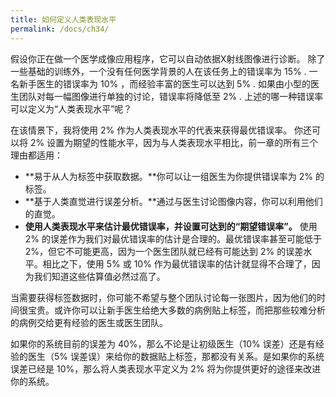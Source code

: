 ```yaml
---
title: 如何定义人类表现水平
permalink: /docs/ch34/
---
```


假设你正在做一个医学成像应用程序，它可以自动依据X射线图像进行诊断。 除了一些基础的训练外，一个没有任何医学背景的人在该任务上的错误率为 15% .  一名新手医生的错误率为 10% ，而经验丰富的医生可以达到 5% . 如果由小型的医生团队对每一幅图像进行单独的讨论，错误率将降低至 2% . 上述的哪一种错误率可以定义为“人类表现水平”呢？

在该情景下，我将使用 2% 作为人类表现水平的代表来获得最优错误率。 你还可以将 2% 设置为期望的性能水平，因为与人类表现水平相比，前一章的所有三个理由都适用： 

- **易于从人为标签中获取数据。**你可以让一组医生为你提供错误率为 2% 的标签。 
- **基于人类直觉进行误差分析。**通过与医生讨论图像内容，你可以利用他们的直觉。 
- **使用人类表现水平来估计最优错误率，并设置可达到的“期望错误率”。** 使用 2% 的误差作为我们对最优错误率的估计是合理的。最优错误率甚至可能低于 2%，但它不可能更高，因为一个医生团队就已经有可能达到 2% 的误差水平。相比之下，使用 5% 或 10% 作为最优错误率的估计就显得不合理了，因为我们知道这些估算值必然过高了。

当需要获得标签数据时，你可能不希望与整个团队讨论每一张图片，因为他们的时间很宝贵。或许你可以让新手医生给绝大多数的病例贴上标签，而把那些较难分析的病例交给更有经验的医生或医生团队。 

如果你的系统目前的误差为 40%，那么不论是让初级医生（10% 误差）还是有经验的医生（5% 误差误）来给你的数据贴上标签，那都没有关系。是如果你的系统误差已经是 10%，那么将人类表现水平定义为 2% 将为你提供更好的途径来改进你的系统。